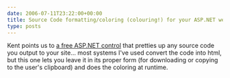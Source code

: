```yaml
---
date: 2006-07-11T23:22:00+00:00
title: Source Code formatting/coloring (colouring!) for your ASP.NET web site
type: posts
---
```

Kent points us to [a free ASP.NET control](https://www.acmebinary.com/blogs/kent/archive/2006/06/05/603.aspx) that pretties up any source code you output to your site... most systems I've used convert the code into html, but this one lets you leave it in its proper form (for downloading or copying to the user's clipboard) and does the coloring at runtime.
